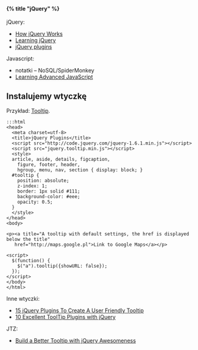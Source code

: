 #### {% title "jQuery" %}

jQuery:

* [How jQuery Works](http://docs.jquery.com/Tutorials:How_jQuery_Works)
* [Learning jQuery](http://www.learningjquery.com)
* [jQuery plugins](http://plugins.jquery.com)

Javascript:

* notatki – NoSQL/SpiderMonkey
* [Learning Advanced JavaScript](http://ejohn.org/apps/learn/)

## Instalujemy wtyczkę

Przykład: [Tooltip](http://plugins.jquery.com/project/tooltip).

    :::html
    <head>
      <meta charset=utf-8>
      <title>jQuery Plugins</title>
      <script src="http://code.jquery.com/jquery-1.6.1.min.js"></script>
      <script src="jquery.tooltip.min.js"></script>
      <style>
      article, aside, details, figcaption,
        figure, footer, header,
        hgroup, menu, nav, section { display: block; }
      #tooltip {
        position: absolute;
        z-index: 1;
        border: 1px solid #111;
        background-color: #eee;
        opacity: 0.5;
      }
      </style>
    </head>
    <body>

    <p><a title="A tooltip with default settings, the href is displayed below the title"
       href="http://maps.google.pl">Link to Google Maps</a></p>

    <script>
      $(function() {
        $("a").tooltip({showURL: false});
      });
    </script>
    </body>
    </html>

Inne wtyczki:

* [15 jQuery Plugins To Create A User Friendly Tooltip](http://www.webdesignbooth.com/15-jquery-plugins-to-create-an-user-friendly-tooltip/)
* [10 Excellent ToolTip Plugins with jQuery](http://www.reynoldsftw.com/2009/03/10-excellent-tooltip-plugins-with-jquery/)

JTZ:

* [Build a Better Tooltip with jQuery Awesomeness](http://net.tutsplus.com/tutorials/javascript-ajax/build-a-better-tooltip-with-jquery-awesomeness/)
